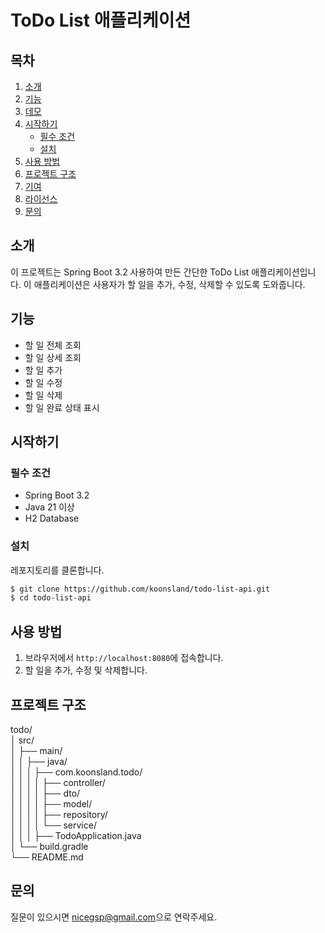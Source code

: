 # ToDo List 애플리케이션

## 목차
1. [소개](#소개)
2. [기능](#기능)
3. [데모](#데모)
4. [시작하기](#시작하기)
    - [필수 조건](#필수-조건)
    - [설치](#설치)
5. [사용 방법](#사용-방법)
6. [프로젝트 구조](#프로젝트-구조)
7. [기여](#기여)
8. [라이선스](#라이선스)
9. [문의](#문의)

## 소개
이 프로젝트는 Spring Boot 3.2 사용하여 만든 간단한 ToDo List 애플리케이션입니다.
이 애플리케이션은 사용자가 할 일을 추가, 수정, 삭제할 수 있도록 도와줍니다.

## 기능
- 할 일 전체 조회
- 할 일 상세 조회
- 할 일 추가
- 할 일 수정
- 할 일 삭제
- 할 일 완료 상태 표시


## 시작하기

### 필수 조건
- Spring Boot 3.2
- Java 21 이상
- H2 Database

### 설치

레포지토리를 클론합니다.<br/>

```bash
$ git clone https://github.com/koonsland/todo-list-api.git
$ cd todo-list-api
```

## 사용 방법
1. 브라우저에서 `http://localhost:8080`에 접속합니다.
2. 할 일을 추가, 수정 및 삭제합니다.

## 프로젝트 구조
todo/<br/>
│ src/<br/>
│ ├── main/<br/>
│ │ ├── java/ <br/>
│ │ │ ├── com.koonsland.todo/<br/>
│ │ │ │ ├── controller/<br/>
│ │ │ │ ├── dto/<br/>
│ │ │ │ ├── model/<br/>
│ │ │ │ ├── repository/<br/>
│ │ │ │ └── service/<br/>
│ │ │ ├── TodoApplication.java<br/>
│ └── build.gradle<br/>
└── README.md<br/>

## 문의
질문이 있으시면 [nicegsp@gmail.com](mailto:nicegsp@gmail.com)으로 연락주세요.
